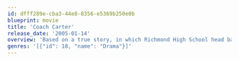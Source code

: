 ```yaml
---
id: dfff289e-cba3-44e8-8356-e5369b250e0b
blueprint: movie
title: 'Coach Carter'
release_date: '2005-01-14'
overview: 'Based on a true story, in which Richmond High School head basketball coach Ken Carter made headlines in 1999 for benching his undefeated team due to poor academic results.'
genres: '[{"id": 18, "name": "Drama"}]'
---
```

